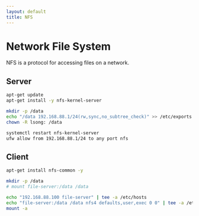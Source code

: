 ```yaml
---
layout: default
title: NFS
---
```


# Network File System

NFS is a protocol for accessing files on a network.

## Server

```sh
apt-get update
apt-get install -y nfs-kernel-server

mkdir -p /data
echo "/data 192.168.88.1/24(rw,sync,no_subtree_check)" >> /etc/exports
chown -R lsong: /data

systemctl restart nfs-kernel-server
ufw allow from 192.168.88.1/24 to any port nfs
```

## Client

```sh
apt-get install nfs-common -y

mkdir -p /data
# mount file-server:/data /data

echo "192.168.88.100 file-server" | tee -a /etc/hosts
echo "file-server:/data	/data nfs4 defaults,user,exec 0 0" | tee -a /etc/fstab
mount -a
```
